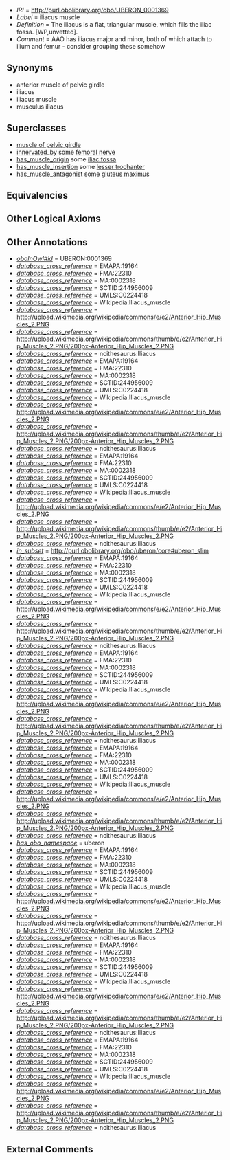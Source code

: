  * *IRI* = http://purl.obolibrary.org/obo/UBERON_0001369
 * *Label* = iliacus muscle
 * *Definition* = The iliacus is a flat, triangular muscle, which fills the iliac fossa. [WP,unvetted].
 * *Comment* = AAO has iliacus major and minor, both of which attach to ilium and femur - consider grouping these somehow

## Synonyms

 * anterior muscle of pelvic girdle
 * iliacus
 * iliacus muscle
 * musculus iliacus

## Superclasses

 * [muscle of pelvic girdle](../../UBERON/97/UBERON_0001497.md)
 * [innervated_by](../../RO/05/RO_0002005.md) some [femoral nerve](../../UBERON/67/UBERON_0001267.md)
 * [has_muscle_origin](../../RO/72/RO_0002372.md) some [iliac fossa](../../UBERON/15/UBERON_0011015.md)
 * [has_muscle_insertion](../../RO/73/RO_0002373.md) some [lesser trochanter](../../UBERON/04/UBERON_0002504.md)
 * [has_muscle_antagonist](../../core#has/st/core#has_muscle_antagonist.md) some [gluteus maximus](../../UBERON/70/UBERON_0001370.md)

## Equivalencies


## Other Logical Axioms


## Other Annotations

 * *[oboInOwl#id](../../id/oboInOwl#id.md)* = UBERON:0001369
 * *[database_cross_reference](../../ef/oboInOwl#hasDbXref.md)* = EMAPA:19164
 * *[database_cross_reference](../../ef/oboInOwl#hasDbXref.md)* = FMA:22310
 * *[database_cross_reference](../../ef/oboInOwl#hasDbXref.md)* = MA:0002318
 * *[database_cross_reference](../../ef/oboInOwl#hasDbXref.md)* = SCTID:244956009
 * *[database_cross_reference](../../ef/oboInOwl#hasDbXref.md)* = UMLS:C0224418
 * *[database_cross_reference](../../ef/oboInOwl#hasDbXref.md)* = Wikipedia:Iliacus_muscle
 * *[database_cross_reference](../../ef/oboInOwl#hasDbXref.md)* = http://upload.wikimedia.org/wikipedia/commons/e/e2/Anterior_Hip_Muscles_2.PNG
 * *[database_cross_reference](../../ef/oboInOwl#hasDbXref.md)* = http://upload.wikimedia.org/wikipedia/commons/thumb/e/e2/Anterior_Hip_Muscles_2.PNG/200px-Anterior_Hip_Muscles_2.PNG
 * *[database_cross_reference](../../ef/oboInOwl#hasDbXref.md)* = ncithesaurus:Iliacus
 * *[database_cross_reference](../../ef/oboInOwl#hasDbXref.md)* = EMAPA:19164
 * *[database_cross_reference](../../ef/oboInOwl#hasDbXref.md)* = FMA:22310
 * *[database_cross_reference](../../ef/oboInOwl#hasDbXref.md)* = MA:0002318
 * *[database_cross_reference](../../ef/oboInOwl#hasDbXref.md)* = SCTID:244956009
 * *[database_cross_reference](../../ef/oboInOwl#hasDbXref.md)* = UMLS:C0224418
 * *[database_cross_reference](../../ef/oboInOwl#hasDbXref.md)* = Wikipedia:Iliacus_muscle
 * *[database_cross_reference](../../ef/oboInOwl#hasDbXref.md)* = http://upload.wikimedia.org/wikipedia/commons/e/e2/Anterior_Hip_Muscles_2.PNG
 * *[database_cross_reference](../../ef/oboInOwl#hasDbXref.md)* = http://upload.wikimedia.org/wikipedia/commons/thumb/e/e2/Anterior_Hip_Muscles_2.PNG/200px-Anterior_Hip_Muscles_2.PNG
 * *[database_cross_reference](../../ef/oboInOwl#hasDbXref.md)* = ncithesaurus:Iliacus
 * *[database_cross_reference](../../ef/oboInOwl#hasDbXref.md)* = EMAPA:19164
 * *[database_cross_reference](../../ef/oboInOwl#hasDbXref.md)* = FMA:22310
 * *[database_cross_reference](../../ef/oboInOwl#hasDbXref.md)* = MA:0002318
 * *[database_cross_reference](../../ef/oboInOwl#hasDbXref.md)* = SCTID:244956009
 * *[database_cross_reference](../../ef/oboInOwl#hasDbXref.md)* = UMLS:C0224418
 * *[database_cross_reference](../../ef/oboInOwl#hasDbXref.md)* = Wikipedia:Iliacus_muscle
 * *[database_cross_reference](../../ef/oboInOwl#hasDbXref.md)* = http://upload.wikimedia.org/wikipedia/commons/e/e2/Anterior_Hip_Muscles_2.PNG
 * *[database_cross_reference](../../ef/oboInOwl#hasDbXref.md)* = http://upload.wikimedia.org/wikipedia/commons/thumb/e/e2/Anterior_Hip_Muscles_2.PNG/200px-Anterior_Hip_Muscles_2.PNG
 * *[database_cross_reference](../../ef/oboInOwl#hasDbXref.md)* = ncithesaurus:Iliacus
 * *[in_subset](../../et/oboInOwl#inSubset.md)* = http://purl.obolibrary.org/obo/uberon/core#uberon_slim
 * *[database_cross_reference](../../ef/oboInOwl#hasDbXref.md)* = EMAPA:19164
 * *[database_cross_reference](../../ef/oboInOwl#hasDbXref.md)* = FMA:22310
 * *[database_cross_reference](../../ef/oboInOwl#hasDbXref.md)* = MA:0002318
 * *[database_cross_reference](../../ef/oboInOwl#hasDbXref.md)* = SCTID:244956009
 * *[database_cross_reference](../../ef/oboInOwl#hasDbXref.md)* = UMLS:C0224418
 * *[database_cross_reference](../../ef/oboInOwl#hasDbXref.md)* = Wikipedia:Iliacus_muscle
 * *[database_cross_reference](../../ef/oboInOwl#hasDbXref.md)* = http://upload.wikimedia.org/wikipedia/commons/e/e2/Anterior_Hip_Muscles_2.PNG
 * *[database_cross_reference](../../ef/oboInOwl#hasDbXref.md)* = http://upload.wikimedia.org/wikipedia/commons/thumb/e/e2/Anterior_Hip_Muscles_2.PNG/200px-Anterior_Hip_Muscles_2.PNG
 * *[database_cross_reference](../../ef/oboInOwl#hasDbXref.md)* = ncithesaurus:Iliacus
 * *[database_cross_reference](../../ef/oboInOwl#hasDbXref.md)* = EMAPA:19164
 * *[database_cross_reference](../../ef/oboInOwl#hasDbXref.md)* = FMA:22310
 * *[database_cross_reference](../../ef/oboInOwl#hasDbXref.md)* = MA:0002318
 * *[database_cross_reference](../../ef/oboInOwl#hasDbXref.md)* = SCTID:244956009
 * *[database_cross_reference](../../ef/oboInOwl#hasDbXref.md)* = UMLS:C0224418
 * *[database_cross_reference](../../ef/oboInOwl#hasDbXref.md)* = Wikipedia:Iliacus_muscle
 * *[database_cross_reference](../../ef/oboInOwl#hasDbXref.md)* = http://upload.wikimedia.org/wikipedia/commons/e/e2/Anterior_Hip_Muscles_2.PNG
 * *[database_cross_reference](../../ef/oboInOwl#hasDbXref.md)* = http://upload.wikimedia.org/wikipedia/commons/thumb/e/e2/Anterior_Hip_Muscles_2.PNG/200px-Anterior_Hip_Muscles_2.PNG
 * *[database_cross_reference](../../ef/oboInOwl#hasDbXref.md)* = ncithesaurus:Iliacus
 * *[database_cross_reference](../../ef/oboInOwl#hasDbXref.md)* = EMAPA:19164
 * *[database_cross_reference](../../ef/oboInOwl#hasDbXref.md)* = FMA:22310
 * *[database_cross_reference](../../ef/oboInOwl#hasDbXref.md)* = MA:0002318
 * *[database_cross_reference](../../ef/oboInOwl#hasDbXref.md)* = SCTID:244956009
 * *[database_cross_reference](../../ef/oboInOwl#hasDbXref.md)* = UMLS:C0224418
 * *[database_cross_reference](../../ef/oboInOwl#hasDbXref.md)* = Wikipedia:Iliacus_muscle
 * *[database_cross_reference](../../ef/oboInOwl#hasDbXref.md)* = http://upload.wikimedia.org/wikipedia/commons/e/e2/Anterior_Hip_Muscles_2.PNG
 * *[database_cross_reference](../../ef/oboInOwl#hasDbXref.md)* = http://upload.wikimedia.org/wikipedia/commons/thumb/e/e2/Anterior_Hip_Muscles_2.PNG/200px-Anterior_Hip_Muscles_2.PNG
 * *[database_cross_reference](../../ef/oboInOwl#hasDbXref.md)* = ncithesaurus:Iliacus
 * *[has_obo_namespace](../../ce/oboInOwl#hasOBONamespace.md)* = uberon
 * *[database_cross_reference](../../ef/oboInOwl#hasDbXref.md)* = EMAPA:19164
 * *[database_cross_reference](../../ef/oboInOwl#hasDbXref.md)* = FMA:22310
 * *[database_cross_reference](../../ef/oboInOwl#hasDbXref.md)* = MA:0002318
 * *[database_cross_reference](../../ef/oboInOwl#hasDbXref.md)* = SCTID:244956009
 * *[database_cross_reference](../../ef/oboInOwl#hasDbXref.md)* = UMLS:C0224418
 * *[database_cross_reference](../../ef/oboInOwl#hasDbXref.md)* = Wikipedia:Iliacus_muscle
 * *[database_cross_reference](../../ef/oboInOwl#hasDbXref.md)* = http://upload.wikimedia.org/wikipedia/commons/e/e2/Anterior_Hip_Muscles_2.PNG
 * *[database_cross_reference](../../ef/oboInOwl#hasDbXref.md)* = http://upload.wikimedia.org/wikipedia/commons/thumb/e/e2/Anterior_Hip_Muscles_2.PNG/200px-Anterior_Hip_Muscles_2.PNG
 * *[database_cross_reference](../../ef/oboInOwl#hasDbXref.md)* = ncithesaurus:Iliacus
 * *[database_cross_reference](../../ef/oboInOwl#hasDbXref.md)* = EMAPA:19164
 * *[database_cross_reference](../../ef/oboInOwl#hasDbXref.md)* = FMA:22310
 * *[database_cross_reference](../../ef/oboInOwl#hasDbXref.md)* = MA:0002318
 * *[database_cross_reference](../../ef/oboInOwl#hasDbXref.md)* = SCTID:244956009
 * *[database_cross_reference](../../ef/oboInOwl#hasDbXref.md)* = UMLS:C0224418
 * *[database_cross_reference](../../ef/oboInOwl#hasDbXref.md)* = Wikipedia:Iliacus_muscle
 * *[database_cross_reference](../../ef/oboInOwl#hasDbXref.md)* = http://upload.wikimedia.org/wikipedia/commons/e/e2/Anterior_Hip_Muscles_2.PNG
 * *[database_cross_reference](../../ef/oboInOwl#hasDbXref.md)* = http://upload.wikimedia.org/wikipedia/commons/thumb/e/e2/Anterior_Hip_Muscles_2.PNG/200px-Anterior_Hip_Muscles_2.PNG
 * *[database_cross_reference](../../ef/oboInOwl#hasDbXref.md)* = ncithesaurus:Iliacus
 * *[database_cross_reference](../../ef/oboInOwl#hasDbXref.md)* = EMAPA:19164
 * *[database_cross_reference](../../ef/oboInOwl#hasDbXref.md)* = FMA:22310
 * *[database_cross_reference](../../ef/oboInOwl#hasDbXref.md)* = MA:0002318
 * *[database_cross_reference](../../ef/oboInOwl#hasDbXref.md)* = SCTID:244956009
 * *[database_cross_reference](../../ef/oboInOwl#hasDbXref.md)* = UMLS:C0224418
 * *[database_cross_reference](../../ef/oboInOwl#hasDbXref.md)* = Wikipedia:Iliacus_muscle
 * *[database_cross_reference](../../ef/oboInOwl#hasDbXref.md)* = http://upload.wikimedia.org/wikipedia/commons/e/e2/Anterior_Hip_Muscles_2.PNG
 * *[database_cross_reference](../../ef/oboInOwl#hasDbXref.md)* = http://upload.wikimedia.org/wikipedia/commons/thumb/e/e2/Anterior_Hip_Muscles_2.PNG/200px-Anterior_Hip_Muscles_2.PNG
 * *[database_cross_reference](../../ef/oboInOwl#hasDbXref.md)* = ncithesaurus:Iliacus

## External Comments

